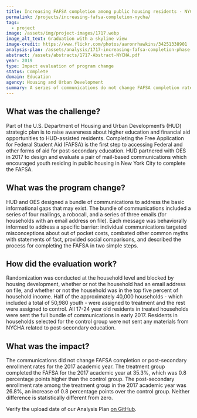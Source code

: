 ```yaml
---
title: Increasing FAFSA completion among public housing residents - NYCHA
permalink: /projects/increasing-fafsa-completion-nycha/
tags:
  - project  
image: /assets/img/project-images/1717.webp
image_alt_text: Graduation with a skyline view
image-credit: https://www.flickr.com/photos/aaronrhawkins/34251338901
analysis-plan: /assets/analysis/1717-increasing-fafsa-completion-phase-2.pdf
abstract: /assets/abstracts/1717-Abstract-NYCHA.pdf
year: 2019
type: Impact evaluation of program change
status: Complete
domain: Education
agency: Housing and Urban Development
summary: A series of communications do not change FAFSA completion rates
---
```


## What was the challenge?
Part of the U.S. Department of Housing and Urban Development’s (HUD) strategic plan is to raise awareness about higher education and financial aid opportunities to HUD-assisted residents. Completing the Free Application for Federal Student Aid (FAFSA) is the first step to accessing Federal and other forms of aid for post-secondary education. HUD partnered with OES in 2017 to design and evaluate a pair of mail-based communications which encouraged youth residing in public housing in New York City to complete the FAFSA.

## What was the program change?
HUD and OES designed a bundle of communications to address the basic informational gaps that may exist. The bundle of communications included a series of four mailings, a robocall, and a series of three emails (for households with an email address on file). Each message was behaviorally informed to address a specific barrier: individual communications targeted misconceptions about out of pocket costs, combated other common myths with statements of fact, provided social comparisons, and described the process for completing the FAFSA in two simple steps.

## How did the evaluation work?
Randomization was conducted at the household level and blocked by housing development, whether or not the household had an email address on file, and whether or not the household was in the top five percent of household income. Half of the approximately 40,000 households -  which included a total of 50,980 youth - were assigned to treatment and the rest were assigned to control. All 17-24 year old residents in treated households were sent the full bundle of communications in early 2017. Residents in households selected for the control group were not sent any materials from NYCHA related to post-secondary education.

## What was the impact?
The communications did not change FAFSA completion or post-secondary enrollment rates for the 2017 academic year. The treatment group completed the FAFSA for the 2017 academic year at 35.3%, which was 0.8 percentage points higher than the control group. The post-secondary enrollment rate among the treatment group in the 2017 academic year was 26.8%, an increase of 0.8 percentage points over the control group. Neither difference is statistically different from zero. 

Verify the upload date of our Analysis Plan <a href="https://github.com/gsa-oes/office-of-evaluation-sciences/commits/master/assets/analysis/1717-increasing-fafsa-completion-phase-2.pdf">on GitHub</a>.
